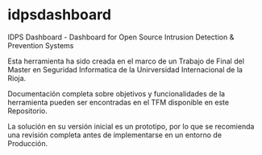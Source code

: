 # idpsdashboard
IDPS Dashboard - Dashboard for  Open Source Intrusion Detection &amp; Prevention Systems

Esta herramienta ha sido creada en el marco de un Trabajo de Final del Master en Seguridad
Informatica de la Unirversidad Internacional de la Rioja.

Documentación completa sobre objetivos y funcionalidades de la herramienta pueden ser encontradas
en el TFM disponible en este Repositorio.

La solución en su versión inicial es un prototipo, por lo que se recomienda una revisión completa
antes de implementarse en un entorno de Producción.

